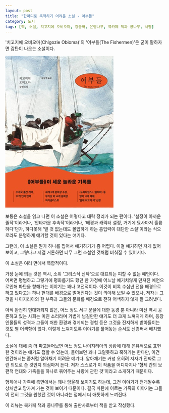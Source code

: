 ```yaml
---
layout: post
title: "한마디로 축약하기 어려운 소설 - 어부들"
category: 도서
tags: [책, 소설, 치고지에 오비오마, 강동혁, 은행나무, 북카페 책과 콩나무, 서평]
---
```


'치고지에 오비오마(Chigozie Obioma)'의
'어부들(The Fishermen)'은
굳이 말하자면 감탄이 나오는 소설이다.

![표지](/images/the-fishermen-book-h480.jpg)

보통은 소설을 읽고 나면 이 소설은 어떻다고 대략 정리가 되는 편이다.
'설정이 아까운 졸작'이라거나,
'안타까운 후속작'이라거나,
'배경과 캐릭터 설정, 거기에 묘사마저 훌륭하다'던가,
하다못해 '별 것 없는데도 몰입하게 하는 흡입력이 대단한 소설'이라는 식으로라도 분명하게 얘기할 것이 있다는 얘기다.

그런데, 이 소설은 뭔가 하나를 집어서 얘기하기가 좀 어렵다.
이걸 얘기하면 저게 없어 보이고,
그렇다고 저걸 거론하면 너무 그런 소설인 것처럼 비춰질 수 있어서다.

이 소설은 여러 면에서 복합적이다.

가장 눈에 띄는 것은 역시, 소위 '그리스식 신탁'으로 대표되는 피할 수 없는 예언이다.
어쩌면 평범하고 그렇기에 평화롭기도 했던 한 가정에
어느날 예기치않게 던져진 예언으로인해 파탄을 향해가는 이야기는 꽤나 고전적이다.
이것이 비록 수십년 전을 배경으로 하고 있다고는 하나 현대를 배경으로 벌어진다는 것이 의아해 보일 수 있으나,
저자는 그것을 나이지리아의 한 부족과 그들의 문화를 배경으로 전혀 어색하지 않게 잘 그려냈다.

아직 완전히 현대화되지 않은, 어느 정도 서구 문물에 대한 동경 뿐 아니라 미신 역시 공존하고 있는 사회는
미친 소리라며 가볍게 넘길만한 얘기도 더 크게 느껴지게 하며,
등장인물들의 성격과 그들이 처한 환경과 겪게되는 경험 등은
그것을 진지하게 받아들이는 것도 별 어색함이 없다.
이렇게 느껴지도록 이야기를 풀어놓는 순서도 신경써서 배치했다.

소설에 대해 좀 더 파고들어보면 어느 정도 나이지리아의 상황에 대해 은유적으로 표현한 것이라는 얘기도 접할 수 있는데,
들어보면 꽤나 그럴듯하고 혹하기는 한다만,
이건 앤간해서는 좀처럼 알아채기 어려운 얘기다.
알아채기는 커녕 오히려 저자가 진짜로 그런 의도로 쓴 것인지 의심마저 든다.
저자 스스로가 이 작품을 어디까지나 '형제 간의 보편적 연대와 가족들을 하나로 묶어주는 사랑에 관한 것'이라고 소개하기 때문이다.

형제애나 가족애 측면에서는 꽤나 암울해 보이기도 하는데,
그건 이야기가 전개될수록 상처받고 망가져 가는 것이 보이기 때문이다.
결국 파탄에 이르는 가족의 이야기는 그들이 전혀 그것을 원했던 것이 아니라는 점에서 더 애틋하게 느껴진다.



<div class="im im-info">
이 리뷰는 북카페 책과 콩나무를 통해 출판사로부터 책을 받고 작성했다.
</div>
